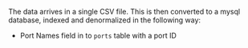 The data arrives in a single CSV file.  This is then converted to a mysql database, indexed and denormalized in the following way:

* Port Names field in to `ports` table with a port ID

